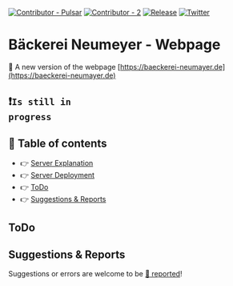 [![Contributor - Pulsar](https://img.shields.io/badge/author-Pulsar7-lightgrey.svg?colorB=9900cc&style=flat-square)](https://github.com/Pulsar7)
[![Contributor - 2](https://img.shields.io/badge/author-Pulsar7-lightgrey.svg?colorB=9900cc&style=flat-square)]()
[![Release](https://img.shields.io/github/release/dmhendricks/file-icon-vectors.svg?style=flat-square)](https://github.com/Pulsar7/Baeckerei-Neumeyer/releases)
[![Twitter](https://img.shields.io/twitter/url/https/github.com/dmhendricks/file-icon-vectors.svg?style=social)](https://twitter.com/SevenPulsar)

# Bäckerei Neumeyer - Webpage

:large_orange_diamond: A new version of the webpage [https://baeckerei-neumayer.de](https://baeckerei-neumayer.de)

## :heavy_exclamation_mark:<code>Is still in progress</code>

## :pushpin: Table of contents

* :point_right: [Server Explanation](#server-explanation)
* :point_right: [Server Deployment](#server-deployment)
* :point_right: [ToDo](#todo)
* :point_right: [Suggestions & Reports](#suggestions--reports)

## ToDo


## Suggestions & Reports

Suggestions or errors are welcome to be [:link: reported](https://github.com/Pulsar7/Baeckerei-Neumeyer/issues)!
